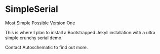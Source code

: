 # SimpleSerial
Most Simple Possible Version One

This is where I plan to install a Bootstrapped Jekyll installation with a ultra simple crunchy serial demo.

Contact Autoschematic to find out more.

